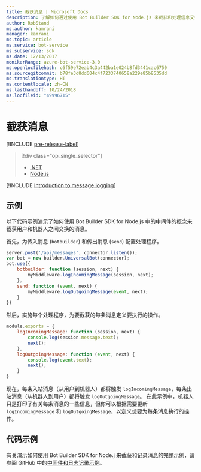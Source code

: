 ```yaml
---
title: 截获消息 | Microsoft Docs
description: 了解如何通过使用 Bot Builder SDK for Node.js 来截获和处理信息交换，以创建日志或其他记录。
author: RobStand
ms.author: kamrani
manager: kamrani
ms.topic: article
ms.service: bot-service
ms.subservice: sdk
ms.date: 12/13/2017
monikerRange: azure-bot-service-3.0
ms.openlocfilehash: c6f59e72eab4c3a442ba1e024b8fd3441cac6750
ms.sourcegitcommit: b78fe3d8dd604c4f7233740658a229e85b8535dd
ms.translationtype: HT
ms.contentlocale: zh-CN
ms.lasthandoff: 10/24/2018
ms.locfileid: "49996715"
---
```

# <a name="intercept-messages"></a>截获消息

[!INCLUDE [pre-release-label](../includes/pre-release-label-v3.md)]

> [!div class="op_single_selector"]
> - [.NET](../dotnet/bot-builder-dotnet-middleware.md)
> - [Node.js](../nodejs/bot-builder-nodejs-intercept-messages.md)

[!INCLUDE [Introduction to message logging](../includes/snippet-message-logging-intro.md)]

## <a name="example"></a>示例

以下代码示例演示了如何使用 Bot Builder SDK for Node.js 中的中间件的概念来截获用户和机器人之间交换的消息。 

首先，为传入消息 (`botbuilder`) 和传出消息 (`send`) 配置处理程序。

```javascript
server.post('/api/messages', connector.listen());
var bot = new builder.UniversalBot(connector);
bot.use({
    botbuilder: function (session, next) {
        myMiddleware.logIncomingMessage(session, next);
    },
    send: function (event, next) {
        myMiddleware.logOutgoingMessage(event, next);
    }
})
```

然后，实施每个处理程序，为要截获的每条消息定义要执行的操作。

```javascript
module.exports = {
    logIncomingMessage: function (session, next) {
        console.log(session.message.text);
        next();
    },
    logOutgoingMessage: function (event, next) {
        console.log(event.text);
        next();
    }
}
```

现在，每条入站消息（从用户到机器人）都将触发 `logIncomingMessage`，每条出站消息（从机器人到用户）都将触发 `logOutgoingMessage`。
在此示例中，机器人只是打印了有关每条消息的一些信息，但你可以根据需要更新 `logIncomingMessage` 和 `logOutgoingMessage`，以定义想要为每条消息执行的操作。 

## <a name="sample-code"></a>代码示例

有关演示如何使用 Bot Builder SDK for Node.j 来截获和记录消息的完整示例，请参阅 GitHub 中的<a href="https://github.com/Microsoft/BotBuilder-Samples/tree/master/Node/capability-middlewareLogging" target="_blank">中间件和日志记录示例</a>。

